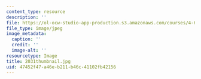 ```yaml
---
content_type: resource
description: ''
file: https://ol-ocw-studio-app-production.s3.amazonaws.com/courses/4-614-religious-architecture-and-islamic-cultures-fall-2002/47452f47a46eb211b46c41102fb42156_2031thumbnail.jpg
file_type: image/jpeg
image_metadata:
  caption: ''
  credit: ''
  image-alt: ''
resourcetype: Image
title: 2031thumbnail.jpg
uid: 47452f47-a46e-b211-b46c-41102fb42156
---
```

